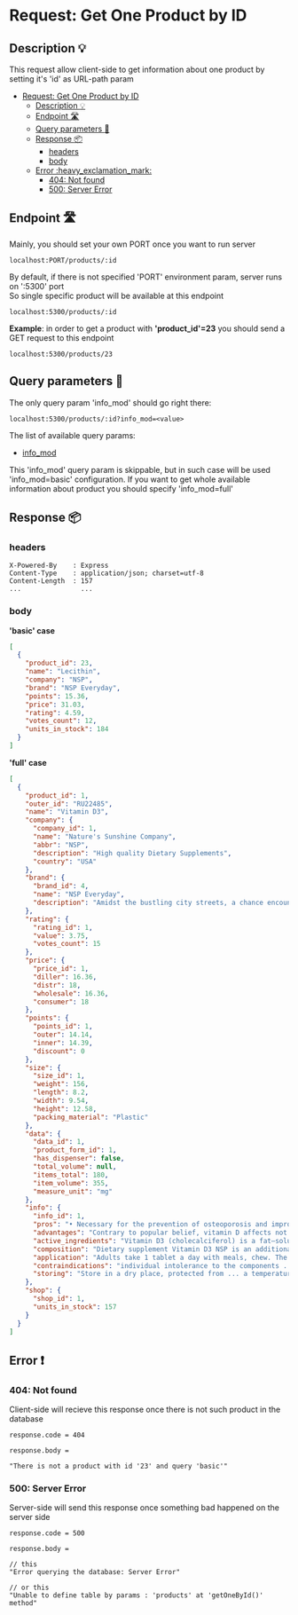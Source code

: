 # Request: Get One Product by ID

## Description :bulb:
This request allow client-side to get information about one product by setting it's 'id' as URL-path param  
- [Request: Get One Product by ID](#request-get-one-product-by-id)
  - [Description :bulb:](#description-bulb)
  - [Endpoint :motorway:](#endpoint-motorway)
  - [Query parameters :pencil:](#query-parameters-pencil)
  - [Response :package:](#response-package)
    - [headers](#headers)
    - [body](#body)
  - [Error :heavy\_exclamation\_mark:](#error-heavy_exclamation_mark)
    - [404: Not found](#404-not-found)
    - [500: Server Error](#500-server-error)

## Endpoint :motorway:
Mainly, you should set your own PORT once you want to run server
```
localhost:PORT/products/:id
```
By default, if there is not specified 'PORT' environment param, server runs on ':5300' port    
So single specific product will be available at this endpoint
```
localhost:5300/products/:id
```
**Example**: in order to get a product with **'product_id'=23** you should send a GET request to this endpoint
```
localhost:5300/products/23
```


## Query parameters :pencil:    
The only query param 'info_mod' should go right there:
```
localhost:5300/products/:id?info_mod=<value>
```
The list of available query params:
- [info_mod](../query.md#info_mod)

This 'info_mod' query param is skippable, but in such case will be used 'info_mod=basic' configuration. If you want to get whole available information about product you should specify 'info_mod=full'


## Response :package:
### headers
```
X-Powered-By    : Express
Content-Type    : application/json; charset=utf-8
Content-Length  : 157
...               ...
```
### body
**'basic' case**
```json
[
  {
    "product_id": 23,
    "name": "Lecithin",
    "company": "NSP",
    "brand": "NSP Everyday",
    "points": 15.36,
    "price": 31.03,
    "rating": 4.59,
    "votes_count": 12,
    "units_in_stock": 184
  }
]
```
**'full' case**
```json
[
  {
    "product_id": 1,
    "outer_id": "RU22485",
    "name": "Vitamin D3",
    "company": {
      "company_id": 1,
      "name": "Nature's Sunshine Company",
      "abbr": "NSP",
      "description": "High quality Dietary Supplements",
      "country": "USA"
    },
    "brand": {
      "brand_id": 4,
      "name": "NSP Everyday",
      "description": "Amidst the bustling city streets, a chance encounter leads to a random but profound connection between two strangers."
    },
    "rating": {
      "rating_id": 1,
      "value": 3.75,
      "votes_count": 15
    },
    "price": {
      "price_id": 1,
      "diller": 16.36,
      "distr": 18,
      "wholesale": 16.36,
      "consumer": 18
    },
    "points": {
      "points_id": 1,
      "outer": 14.14,
      "inner": 14.39,
      "discount": 0
    },
    "size": {
      "size_id": 1,
      "weight": 156,
      "length": 8.2,
      "width": 9.54,
      "height": 12.58,
      "packing_material": "Plastic"
    },
    "data": {
      "data_id": 1,
      "product_form_id": 1,
      "has_dispenser": false,
      "total_volume": null,
      "items_total": 180,
      "item_volume": 355,
      "measure_unit": "mg"
    },
    "info": {
      "info_id": 1,
      "pros": "• Necessary for the prevention of osteoporosis and improving the absorption of calcium and ... effect on skin health\n• Improves mood, increases vitality",
      "advantages": "Contrary to popular belief, vitamin D affects not only bone tissue, but also the small intestine, kidneys, other organs and ... Large packaging. Vitamin D3 is obtained from natural, environmentally friendly raw materials from Australia and New Zealand.",
      "active_ingredients": "Vitamin D3 (cholecalciferol) is a fat–soluble vitamin. This vitamin can be formed in human skin under the influence ... of vitamin D, the formation of blood cells occurs, it has an anti-inflammatory effect.",
      "composition": "Dietary supplement Vitamin D3 NSP is an additional source of vitamin D3.\n1 tablet ... stearate (rast.), natural peach flavor, natural tropical fruit flavor, citric acid",
      "application": "Adults take 1 tablet a day with meals, chew. The duration of admission is 1 month. If ... from 2008, vitamin D is prescribed at a dose of 10 mcg for all age groups of children.",
      "contraindications": "individual intolerance to the components ... to consult a doctor before use\nStorage conditions",
      "storing": "Store in a dry place, protected from ... a temperature not higher than +30oC."
    },
    "shop": {
      "shop_id": 1,
      "units_in_stock": 157
    }
  }
]
```
## Error :heavy_exclamation_mark:
### 404: Not found
Client-side will recieve this response once there is not such product in the database
```
response.code = 404
```
```
response.body =

"There is not a product with id '23' and query 'basic'"
```
### 500: Server Error
Server-side will send this response once something bad happened on the server side
```
response.code = 500
```
```
response.body =

// this
"Error querying the database: Server Error"

// or this
"Unable to define table by params : 'products' at 'getOneById()' method"
```